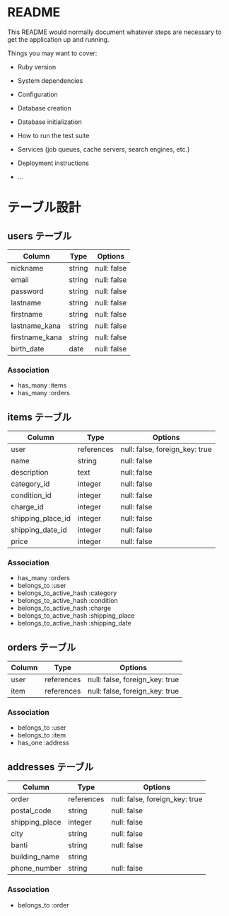 # README

This README would normally document whatever steps are necessary to get the
application up and running.

Things you may want to cover:

* Ruby version

* System dependencies

* Configuration

* Database creation

* Database initialization

* How to run the test suite

* Services (job queues, cache servers, search engines, etc.)

* Deployment instructions

* ...

# テーブル設計

## users テーブル

| Column          | Type   | Options     |
| --------------- | ------ | ----------- |
| nickname        | string | null: false |
| email           | string | null: false |
| password        | string | null: false |
| lastname        | string | null: false |
| firstname       | string | null: false |
| lastname_kana   | string | null: false |
| firstname_kana  | string | null: false |
| birth_date      | date   | null: false |
 

### Association

- has_many :items
- has_many :orders



## items テーブル
 
| Column           | Type       | Options                        |
| ---------------- | ---------- | ------------------------------ |
| user             | references | null: false, foreign_key: true |
| name             | string     | null: false                    |
| description      | text       | null: false                    |
| category_id      | integer    | null: false                    |
| condition_id     | integer    | null: false                    |
| charge_id        | integer    | null: false                    |
| shipping_place_id| integer    | null: false                    |
| shipping_date_id | integer    | null: false                    |
| price            | integer    | null: false                    |

### Association

- has_many :orders
- belongs_to :user
- belongs_to_active_hash :category
- belongs_to_active_hash :condition
- belongs_to_active_hash :charge
- belongs_to_active_hash :shipping_place
- belongs_to_active_hash :shipping_date



## orders テーブル

| Column   | Type       | Options                        |
| -------- | ---------- | ------------------------------ |
| user     | references | null: false, foreign_key: true |
| item     | references | null: false, foreign_key: true |

### Association

- belongs_to :user
- belongs_to :item
- has_one :address




## addresses テーブル

| Column             | Type       | Options                        |
| -------------      | ---------- | ------------------------------ |
| order              | references | null: false, foreign_key: true |
| postal_code        | string     | null: false                    |
| shipping_place     | integer    | null: false                    |
| city               | string     | null: false                    |
| banti              | string     | null: false                    |
| building_name      | string     |                                |
| phone_number       | string     | null: false                    |

### Association

- belongs_to :order
